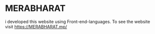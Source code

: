 # MERABHARAT
i developed this  website using Front-end-languages. To see the website visit https://MERABHARAT.mp/ 
